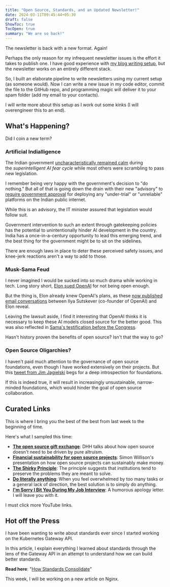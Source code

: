 ```yaml
---
title: "Open Source, Standards, and an Updated Newsletter!"
date: 2024-03-11T09:45:44+05:30
draft: false
ShowToc: true
TocOpen: true
summary: "We are so back!"
---
```


The newsletter is back with a new format. Again!

Perhaps the only reason for my infrequent newsletter issues is the effort it takes to publish one. I have good experience with [my blog writing setup](https://navendu.me/posts/my-blog-setup-and-writing-process/), but the newsletter works on an entirely different stack.

So, I built an elaborate pipeline to write newsletters using my current setup (as someone would). Now I can write a new issue in my code editor, commit the file to the GitHub repo, and programming magic will deliver it to your spam folder (add my email to your contacts).

I will write more about this setup as I work out some kinks (I will overengineer this to an end).

## What's Happening?

Did I coin a new term?

### Artificial Indialligence

The Indian government [uncharacteristically remained calm](https://techcrunch.com/2023/04/05/india-opts-against-ai-regulation/) during the *superintelligent AI fear cycle* while most others were scrambling to pass new legislation.

I remember being very happy with the government's decision to "do nothing." But all of that is going down the drain with their new "advisory" to [require government approval](https://timesofindia.indiatimes.com/gadgets-news/government-to-tech-companies-take-permission-before-launching-ai-models-in-india/articleshow/108167769.cms) for deploying any "under-trial" or "unreliable" platforms on the Indian public internet.

While this is an advisory, the IT minister assured that legislation would follow suit.

Government intervention to such an extent through gatekeeping policies has the potential to unintentionally hinder AI development in the country. India has a once-in-a-century opportunity to lead this emerging trend, and the best thing for the government might be to sit on the sidelines.

There are enough laws in place to deter these perceived safety issues, and knee-jerk reactions aren't a way to add to those.

### Musk-Sama Feud

I never imagined I would be sucked into so much drama while working in tech. Long story short, [Elon sued OpenAI](https://www.reuters.com/legal/elon-musk-sues-openai-ceo-sam-altman-breach-contract-2024-03-01/) for not being open enough.

But the thing is, Elon already knew OpenAI's plans, as these [now published email conversations](https://openai.com/blog/openai-elon-musk#email-4) between Ilya Sutskever (co-founder of OpenAI) and Elon reveal.

Leaving the lawsuit aside, I find it interesting that OpenAI thinks it is necessary to keep these AI models closed source for the better good. This was also reflected in [Sama\'s testification before the Congress](https://www.youtube.com/watch?v=P_ACcQxJIsg).

Hasn't history proven the benefits of open source? Isn't that the way to go?

### Open Source Oligarchies?

I haven't paid much attention to the governance of open source foundations, even though I have worked extensively on their projects. But this [tweet from Jim Jagielski](https://twitter.com/jimjag/status/1765702751785300231) begs for a deep introspection for foundations.

<!-- {{< rawhtml >}}
<blockquote class="twitter-tweet"><p lang="en" dir="ltr">Who else is of the opinion that most boards of <a href="https://twitter.com/hashtag/opensource?src=hash&amp;ref_src=twsrc%5Etfw">#opensource</a> foundations are really just oligarchies nowadays, when it is the same people always elected in, usually holding multiple roles in multiple orgs? Really? Is the current open source leadership really that insular?</p>&mdash; Jim Jagielski (@jimjag) <a href="https://twitter.com/jimjag/status/1765702751785300231?ref_src=twsrc%5Etfw">March 7, 2024</a></blockquote> <script async src="https://platform.twitter.com/widgets.js" charset="utf-8"></script>
{{< /rawhtml >}} -->

If this is indeed true, it will result in increasingly unsustainable, narrow-minded foundations, which would hinder the goal of open source collaboration.

## Curated Links

This is where I bring you the best of the best from last week to the beginning of time.

Here's what I sampled this time:

- **[The open source gift exchange](https://world.hey.com/dhh/the-open-source-gift-exchange-2171e0f0)**: DHH talks about how open source doesn't need to be driven by pure altruism.
- **[Financial sustainability for open source projects](http://simonwillison.net/2023/Nov/10/universe/#atom-everything)**: Simon Willison's presentation on how open source projects can sustainably make money.
- **[The Shirky Principle](https://effectiviology.com/shirky-principle/)**: The principle suggests that institutions tend to preserve the problems they are meant to solve.
- **[Do literally anything](https://aaronfrancis.com/2024/do-literally-anything/)**: When you feel overwhelmed by too many tasks or a general lack of direction, the best solution is to simply do anything.
- **[I\'m Sorry I Bit You During My Job Interview](https://www.mcsweeneys.net/articles/im-sorry-i-bit-you-during-my-job-interview)**: A humorous apology letter. I will leave you with it.

I must click more YouTube links.

## Hot off the Press

I have been wanting to write about standards ever since I started working on the Kubernetes Gateway API.

In this article, I explain everything I learned about standards through the lens of the Gateway API in an attempt to understand how we can build better standards.

**Read here**: "[How Standards Consolidate](https://navendu.me/posts/standards/)"

This week, I will be working on a new article on Nginx.
